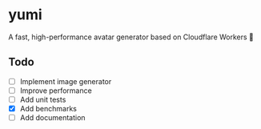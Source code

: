 # yumi

A fast, high-performance avatar generator based on Cloudflare Workers 🌱

## Todo

- [ ] Implement image generator
- [ ] Improve performance
- [ ] Add unit tests
- [x] Add benchmarks
- [ ] Add documentation

